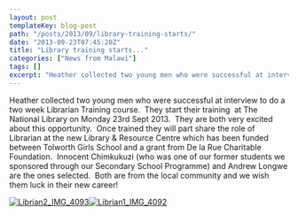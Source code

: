 ```yaml
---
layout: post
templateKey: blog-post
path: "/posts/2013/09/library-training-starts/"
date: "2013-09-23T07:45:20Z"
title: "Library training starts..."
categories: ["News from Malawi"]
tags: []
excerpt: "Heather collected two young men who were successful at interview to do a two week Librarian Trainin..."
---
```


Heather collected two young men who were successful at interview to do a two week Librarian Training course.  They start their training  at The National Library on Monday 23rd Sept 2013.  They are both very excited about this opportunity.  Once trained they will part share the role of Librarian at the new Library & Resource Centre which has been funded between Tolworth Girls School and a grant from De la Rue Charitable Foundation.  Innocent Chimkukuzi (who was one of our former students we sponsored through our Secondary School Programme) and Andrew Longwe are the ones selected.  Both are from the local community and we wish them luck in their new career!

[![Librian2_IMG_4093](http://www.africanvision.org.uk/africa-vision-news/wp-content/uploads/2013/09/Librian2_IMG_4093-224x300.jpg)](http://www.africanvision.org.uk/africa-vision-news/wp-content/uploads/2013/09/Librian2_IMG_4093.jpg)[![Librian1_IMG_4092](http://www.africanvision.org.uk/africa-vision-news/wp-content/uploads/2013/09/Librian1_IMG_4092-224x300.jpg)](http://www.africanvision.org.uk/africa-vision-news/wp-content/uploads/2013/09/Librian1_IMG_4092.jpg)
